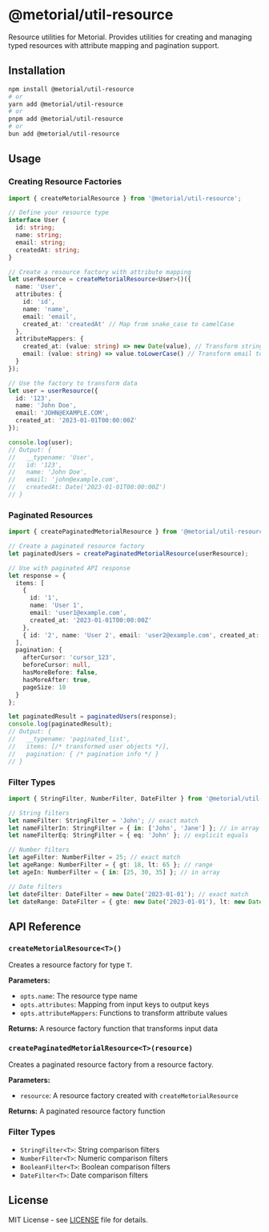 # @metorial/util-resource

Resource utilities for Metorial. Provides utilities for creating and managing typed resources with attribute mapping and pagination support.

## Installation

```bash
npm install @metorial/util-resource
# or
yarn add @metorial/util-resource
# or
pnpm add @metorial/util-resource
# or
bun add @metorial/util-resource
```

## Usage

### Creating Resource Factories

```typescript
import { createMetorialResource } from '@metorial/util-resource';

// Define your resource type
interface User {
  id: string;
  name: string;
  email: string;
  createdAt: string;
}

// Create a resource factory with attribute mapping
let userResource = createMetorialResource<User>()({
  name: 'User',
  attributes: {
    id: 'id',
    name: 'name',
    email: 'email',
    created_at: 'createdAt' // Map from snake_case to camelCase
  },
  attributeMappers: {
    created_at: (value: string) => new Date(value), // Transform string to Date
    email: (value: string) => value.toLowerCase() // Transform email to lowercase
  }
});

// Use the factory to transform data
let user = userResource({
  id: '123',
  name: 'John Doe',
  email: 'JOHN@EXAMPLE.COM',
  created_at: '2023-01-01T00:00:00Z'
});

console.log(user);
// Output: {
//   __typename: 'User',
//   id: '123',
//   name: 'John Doe',
//   email: 'john@example.com',
//   createdAt: Date('2023-01-01T00:00:00Z')
// }
```

### Paginated Resources

```typescript
import { createPaginatedMetorialResource } from '@metorial/util-resource';

// Create a paginated resource factory
let paginatedUsers = createPaginatedMetorialResource(userResource);

// Use with paginated API response
let response = {
  items: [
    {
      id: '1',
      name: 'User 1',
      email: 'user1@example.com',
      created_at: '2023-01-01T00:00:00Z'
    },
    { id: '2', name: 'User 2', email: 'user2@example.com', created_at: '2023-01-02T00:00:00Z' }
  ],
  pagination: {
    afterCursor: 'cursor_123',
    beforeCursor: null,
    hasMoreBefore: false,
    hasMoreAfter: true,
    pageSize: 10
  }
};

let paginatedResult = paginatedUsers(response);
console.log(paginatedResult);
// Output: {
//   __typename: 'paginated_list',
//   items: [/* transformed user objects */],
//   pagination: { /* pagination info */ }
// }
```

### Filter Types

```typescript
import { StringFilter, NumberFilter, DateFilter } from '@metorial/util-resource';

// String filters
let nameFilter: StringFilter = 'John'; // exact match
let nameFilterIn: StringFilter = { in: ['John', 'Jane'] }; // in array
let nameFilterEq: StringFilter = { eq: 'John' }; // explicit equals

// Number filters
let ageFilter: NumberFilter = 25; // exact match
let ageRange: NumberFilter = { gt: 18, lt: 65 }; // range
let ageIn: NumberFilter = { in: [25, 30, 35] }; // in array

// Date filters
let dateFilter: DateFilter = new Date('2023-01-01'); // exact match
let dateRange: DateFilter = { gte: new Date('2023-01-01'), lt: new Date('2023-12-31') }; // range
```

## API Reference

### `createMetorialResource<T>()`

Creates a resource factory for type `T`.

**Parameters:**

- `opts.name`: The resource type name
- `opts.attributes`: Mapping from input keys to output keys
- `opts.attributeMappers`: Functions to transform attribute values

**Returns:** A resource factory function that transforms input data

### `createPaginatedMetorialResource<T>(resource)`

Creates a paginated resource factory from a resource factory.

**Parameters:**

- `resource`: A resource factory created with `createMetorialResource`

**Returns:** A paginated resource factory function

### Filter Types

- `StringFilter<T>`: String comparison filters
- `NumberFilter<T>`: Numeric comparison filters
- `BooleanFilter<T>`: Boolean comparison filters
- `DateFilter<T>`: Date comparison filters

## License

MIT License - see [LICENSE](../../LICENSE) file for details.
